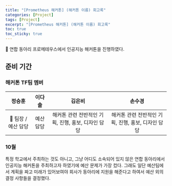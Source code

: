 ```yaml
---
title: "[Prometheus 해커톤] (해커톤 이름) 회고록"
categories: [Project]
tags: [Project]
excerpt: "[Prometheus 해커톤] (해커톤 이름) 회고록"
toc: true
toc_sticky: true
---
```


📌 연합 동아리 프로메테우스에서 인공지능 해커톤을 진행하였다.

## 준비 기간

### 해커톤 TF팀 멤버

|       정승훈        |  이다솔   |                       김은비                       |                       손수경                       |
| :-----------------: | :-------: | :------------------------------------------------: | :------------------------------------------------: |
| 👑 팀장 / 예산 담당 | 예산 담당 | 해커톤 관련 전반적인 기획, 진행, 홍보, 디자인 담당 | 해커톤 관련 전반적인 기획, 진행, 홍보, 디자인 담당 |

### 10월

특정 학교에서 주최하는 것도 아니고, 그냥 어디도 소속되어 있지 않은 연합 동아리에서 인공지능 해커톤을 주최하고자 하였기에 예산 문제가 가장 컸다. 그래도 일단 예산팀에서 계획을 짜고 미래가 있어보여야 회사가 동아리에 지원을 해준다고 하여서 예산 외의 결정 사항들을 결정했다.
